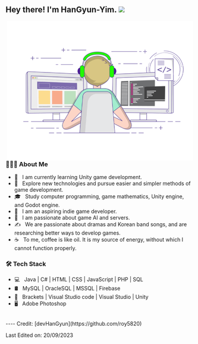 
        
<h2> Hey there! I'm HanGyun-Yim. <img src="https://github.com/souvikguria98/souvikguria98/blob/master/Hi.gif" width="25"></h2>
<img align="right" alt="GIF" src="https://raw.githubusercontent.com/devSouvik/devSouvik/master/gif3.gif" width="500"/>

<h3> 👨🏻‍💻 About Me </h3>

- 🔭 &nbsp; I am currently learning Unity game development.
- 🤔 &nbsp; Explore new technologies and pursue easier and simpler methods of game development.
- 🎓 &nbsp; Study computer programming, game mathematics, Unity engine, and Godot engine.
- 💼 &nbsp; I am an aspiring indie game developer.
- 🌱 &nbsp; I am passionate about game AI and servers.
- ✍️ &nbsp; We are passionate about dramas and Korean band songs, and are researching better ways to develop games.
- ☕ &nbsp; To me, coffee is like oil. It is my source of energy, without which I cannot function properly.

<h3>🛠 Tech Stack</h3>

- 💻 &nbsp; Java | C# | HTML | CSS | JavaScript | PHP | SQL
- 🛢 &nbsp; MySQL | OracleSQL | MSSQL | Firebase
- 🔧 &nbsp; Brackets | Visual Studio code | Visual Studio | Unity
- 🖥 &nbsp; Adobe Photoshop

<br>
----
Credit: [devHanGyun](https://github.com/roy5820)

Last Edited on: 20/09/2023
